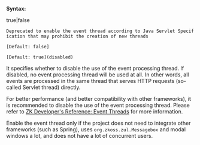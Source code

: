 **Syntax:**

<disable-event-thread>true|false</disable-event-thread>

`Deprecated to enable the event thread according to Java Servlet Specification that may prohibit the creation of new threads`

`[Default: false]`

`[Default: true](disabled)`

It specifies whether to disable the use of the event processing thread.
If disabled, no event processing thread will be used at all. In other
words, all events are processed in the same thread that serves HTTP
requests (so-called Servlet thread) directly.

For better performance (and better compatibility with other frameworks),
it is recommended to disable the use of the event processing thread.
Please refer to [ZK Developer's Reference: Event
Threads]({{site.baseurl}}/zk_dev_ref/ui_patterns/event_threads)
for more information.

Enable the event thread only if the project does not need to integrate
other frameworks (such as Spring), uses
`org.zkoss.zul.Messagebox` and modal windows a lot, and
does not have a lot of concurrent users.
